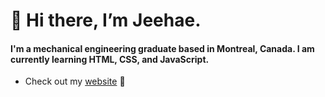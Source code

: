 # 👋 Hi there, I’m Jeehae.

#### I'm a mechanical engineering graduate based in Montreal, Canada. I am currently learning HTML, CSS, and JavaScript.


* Check out my [website](https://jeehaemoon.github.io/) :crescent_moon:

<!---
jeehaemoon/jeehaemoon is a ✨ special ✨ repository because its `README.md` (this file) appears on your GitHub profile.
You can click the Preview link to take a look at your changes.
--->
